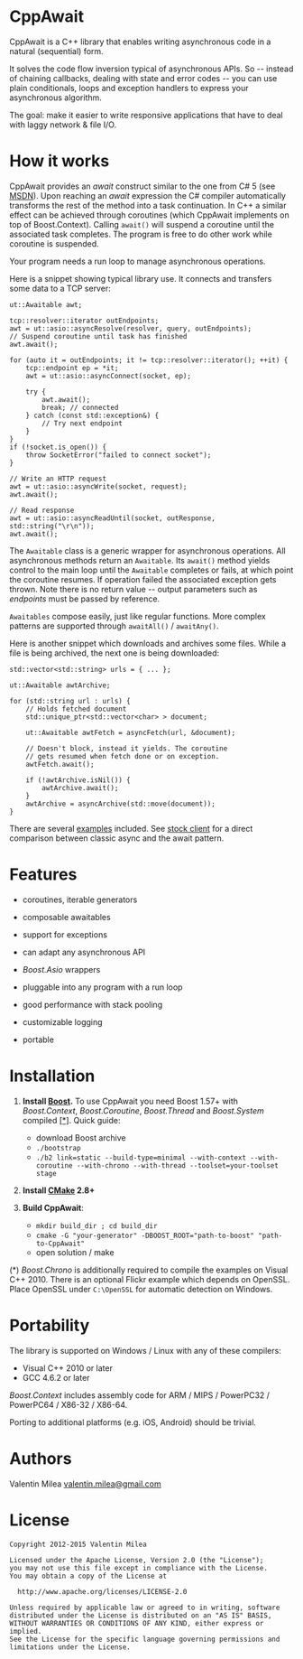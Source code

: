 CppAwait
========

CppAwait is a C++ library that enables writing asynchronous code in a natural (sequential) form.

It solves the code flow inversion typical of asynchronous APIs. So -- instead of chaining callbacks, dealing with state and error codes -- you can use plain conditionals, loops and exception handlers to express your asynchronous algorithm.

The goal: make it easier to write responsive applications that have to deal with laggy network & file I/O.


How it works
============

CppAwait provides an _await_ construct similar to the one from C# 5 (see [MSDN](http://msdn.microsoft.com/en-us/library/hh191443.aspx)). Upon reaching an _await_ expression the C# compiler automatically transforms the rest of the method into a task continuation. In C++ a similar effect can be achieved through coroutines (which CppAwait implements on top of Boost.Context). Calling `await()` will suspend a coroutine until the associated task completes. The program is free to do other work while coroutine is suspended.

Your program needs a run loop to manage asynchronous operations.


Here is a snippet showing typical library use. It connects and transfers some data to a TCP server:

    ut::Awaitable awt;

    tcp::resolver::iterator outEndpoints;
    awt = ut::asio::asyncResolve(resolver, query, outEndpoints);
    // Suspend coroutine until task has finished
    awt.await();

    for (auto it = outEndpoints; it != tcp::resolver::iterator(); ++it) {
        tcp::endpoint ep = *it;
        awt = ut::asio::asyncConnect(socket, ep);

        try {
            awt.await();
            break; // connected
        } catch (const std::exception&) {
            // Try next endpoint
        }
    }
    if (!socket.is_open()) {
        throw SocketError("failed to connect socket");
    }

    // Write an HTTP request
    awt = ut::asio::asyncWrite(socket, request);
    awt.await();

    // Read response
    awt = ut::asio::asyncReadUntil(socket, outResponse, std::string("\r\n"));
    awt.await();

The `Awaitable` class is a generic wrapper for asynchronous operations. All asynchronous methods return an `Awaitable`. Its `await()` method yields control to the main loop until the `Awaitable` completes or fails, at which point the coroutine resumes. If operation failed the associated exception gets thrown. Note there is no return value -- output parameters such as _endpoints_ must be passed by reference.

`Awaitables` compose easily, just like regular functions. More complex patterns are supported through `awaitAll()` / `awaitAny()`.


Here is another snippet which downloads and archives some files. While a file is being archived, the next one is being downloaded:

    std::vector<std::string> urls = { ... };

    ut::Awaitable awtArchive;

    for (std::string url : urls) {
        // Holds fetched document
        std::unique_ptr<std::vector<char> > document;

        ut::Awaitable awtFetch = asyncFetch(url, &document);

        // Doesn't block, instead it yields. The coroutine
        // gets resumed when fetch done or on exception.
        awtFetch.await();

        if (!awtArchive.isNil()) {
            awtArchive.await();
        }
        awtArchive = asyncArchive(std::move(document));
    }


There are several [examples](/Examples) included. See [stock client](/Examples/ex_stockClient.cpp) for a direct comparison between classic async and the await pattern.


Features
========

- coroutines, iterable generators

- composable awaitables

- support for exceptions

- can adapt any asynchronous API

- _Boost.Asio_ wrappers

- pluggable into any program with a run loop

- good performance with stack pooling

- customizable logging

- portable


Installation
============

1. __Install [Boost](http://www.boost.org/users/download/).__ To use CppAwait you need Boost 1.57+ with _Boost.Context_, _Boost.Coroutine_, _Boost.Thread_ and _Boost.System_ compiled [[*]](#deps). Quick guide:

   - download Boost archive
   - `./bootstrap`
   - `./b2 link=static --build-type=minimal --with-context --with-coroutine --with-chrono --with-thread --toolset=your-toolset stage`

2. __Install [CMake](http://www.cmake.org/cmake/resources/software.html) 2.8+__

3. __Build CppAwait__:

   - `mkdir build_dir ; cd build_dir`
   - `cmake -G "your-generator" -DBOOST_ROOT="path-to-boost" "path-to-CppAwait"`
   - open solution / make

<a id="deps">(*)</a> _Boost.Chrono_ is additionally required to compile the examples on Visual C++ 2010. There is an optional Flickr example which depends on OpenSSL. Place OpenSSL under `C:\OpenSSL` for automatic detection on Windows.


Portability
===========

The library is supported on Windows / Linux with any of these compilers:

   - Visual C++ 2010 or later
   - GCC 4.6.2 or later

_Boost.Context_ includes assembly code for ARM / MIPS / PowerPC32 / PowerPC64 / X86-32 / X86-64.

Porting to additional platforms (e.g. iOS, Android) should be trivial.



Authors
=======

Valentin Milea <valentin.milea@gmail.com>


License
=======

    Copyright 2012-2015 Valentin Milea

    Licensed under the Apache License, Version 2.0 (the "License");
    you may not use this file except in compliance with the License.
    You may obtain a copy of the License at

      http://www.apache.org/licenses/LICENSE-2.0

    Unless required by applicable law or agreed to in writing, software
    distributed under the License is distributed on an "AS IS" BASIS,
    WITHOUT WARRANTIES OR CONDITIONS OF ANY KIND, either express or implied.
    See the License for the specific language governing permissions and
    limitations under the License.